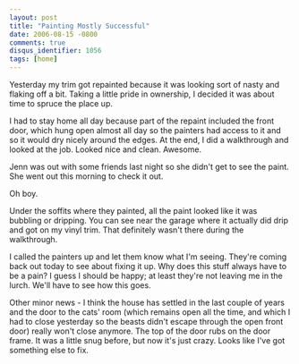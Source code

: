 ```yaml
---
layout: post
title: "Painting Mostly Successful"
date: 2006-08-15 -0800
comments: true
disqus_identifier: 1056
tags: [home]
---
```

Yesterday my trim got repainted because it was looking sort of nasty and
flaking off a bit. Taking a little pride in ownership, I decided it was
about time to spruce the place up.

 I had to stay home all day because part of the repaint included the
front door, which hung open almost all day so the painters had access to
it and so it would dry nicely around the edges. At the end, I did a
walkthrough and looked at the job. Looked nice and clean. Awesome.

 Jenn was out with some friends last night so she didn't get to see the
paint. She went out this morning to check it out.

 Oh boy.

 Under the soffits where they painted, all the paint looked like it was
bubbling or dripping. You can see near the garage where it actually did
drip and got on my vinyl trim. That definitely wasn't there during the
walkthrough.

 I called the painters up and let them know what I'm seeing. They're
coming back out today to see about fixing it up. Why does this stuff
always have to be a pain? I guess I should be happy; at least they're
not leaving me in the lurch. We'll have to see how this goes.

 Other minor news - I think the house has settled in the last couple of
years and the door to the cats' room (which remains open all the time,
and which I had to close yesterday so the beasts didn't escape through
the open front door) really won't close anymore. The top of the door
rubs on the door frame. It was a little snug before, but now it's just
crazy. Looks like I've got something else to fix.

